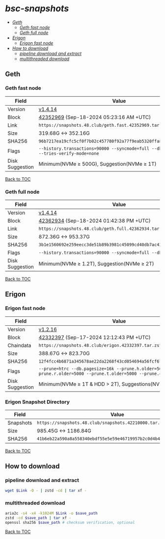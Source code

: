 # *bsc-snapshots*


- *[Geth](#geth)*
    - *[Geth fast node](#geth-fast-node)*
    - *[Geth full node](#geth-full-node)*
- *[Erigon](#erigon)*
    - *[Erigon fast node](#erigon-fast-node)*
- *[How to download](#how-to-download)*
    - *[pipeline download and extract](#pipeline-download-and-extract)*
    - *[multithreaded download](#multithreaded-download)*

## Geth
### Geth fast node

| Field |Value |
| --- | --- |
| Version | [v1.4.14](https://github.com/bnb-chain/bsc/releases/tag/v1.4.14) |
| Block | [42352969](https://bscscan.com/block/42352969) (Sep-18-2024 05:23:16 AM +UTC) |
| Link | `https://snapshots.48.club/geth.fast.42352969.tar.zst` |
| Size | 319.68G <-> 352.16G |
| SHA256 | `96b7217ea19cfc5cf0f7b02c457780f92a77f9eab5320ffa8874d6ee42a25e6d` |
| Flags | `--history.transactions=90000 --syncmode=full --db.engine=pebble --tries-verify-mode=none` |
| Disk Suggestion | Minimum(NVMe ≥ 500G), Suggestion(NVMe ≥ 1T) |

[Back to TOC](#bsc-snapshots)

### Geth full node

| Field |Value |
| --- | --- |
| Version | [v1.4.14](https://github.com/bnb-chain/bsc/releases/tag/v1.4.14) |
| Block | [42362934](https://bscscan.com/block/42362934) (Sep-18-2024 01:42:38 PM +UTC) |
| Link | `https://snapshots.48.club/geth.full.42362934.tar.zst` |
| Size | 872.36G <-> 953.37G |
| SHA256 | `3b1e1560692e259eecc3de51b89b3981c45099cd40db7ac42d1b825ceb1ad3e8` |
| Flags | `--history.transactions=90000 --syncmode=full --db.engine=pebble` |
| Disk Suggestion | Minimum(NVMe ≥ 1.2T), Suggestion(NVMe ≥ 2T) |

[Back to TOC](#bsc-snapshots)

## Erigon
### Erigon fast node

| Field |Value |
| --- | --- |
| Version | [v1.2.16](https://github.com/node-real/bsc-erigon/releases/tag/v1.2.16) |
| Block | [42332397](https://bscscan.com/block/42332397) (Sep-17-2024 12:12:43 PM +UTC) |
| Chaindata | `https://snapshots.48.club/erigon.42332397.tar.zst` |
| Size | 388.67G <-> 823.70G |
| SHA256 | `12f4fcc4b6871a345678ae22da2268f43cd054694a56fcf675c8460bd6b9780b` |
| Flags | `--prune=htrc --db.pagesize=16k --prune.h.older=5000 --prune.r.older=5000 --prune.t.older=5000 --prune.c.older=5000` |
| Disk Suggestion | Minimum(NVMe ≥ 1T & HDD > 2T), Suggestions(NVMe ≥ 4T) |

### Erigon Snapshot Directory

| Field |Value |
| --- | --- |
| Snapshots | `https://snapshots.48.club/snapshots.42210000.tar.zst` |
| Size | 985.45G <-> 1186.84G |
| SHA256 | `41b6eb22a590a8a558340ebdf55e5e59e46719957b2c0d4b46ca50745d8b41c3` |

[Back to TOC](#bsc-snapshots)

## How to download
### pipeline download and extract

```bash
wget $Link -O - | zstd -cd | tar xf -
```

### multithreaded download

```bash
aria2c -s4 -x4 -k1024M $Link -o $save_path
zstd -cd $save_path | tar xf -
openssl sha256 $save_path # checksum verification, optional
```

[Back to TOC](#bsc-snapshots)
